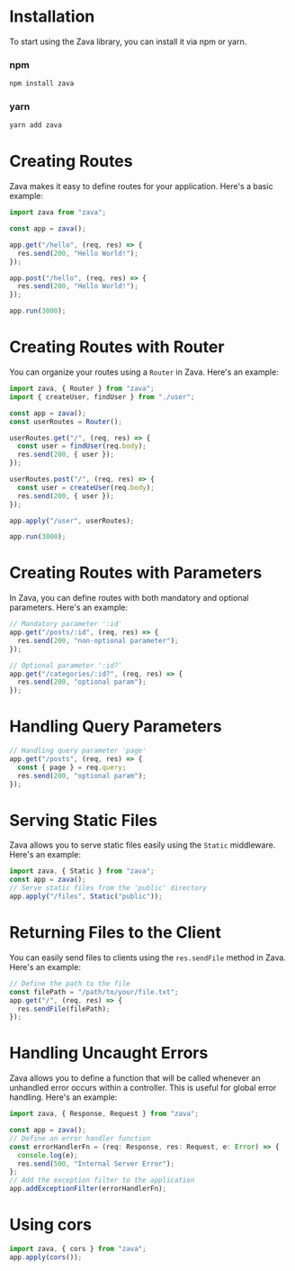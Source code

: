 # Installation

To start using the Zava library, you can install it via npm or yarn.

### npm

```bash
npm install zava
```

### yarn

```bash
yarn add zava
```

# Creating Routes

Zava makes it easy to define routes for your application. Here's a basic example:

```javascript
import zava from "zava";

const app = zava();

app.get("/hello", (req, res) => {
  res.send(200, "Hello World!");
});

app.post("/hello", (req, res) => {
  res.send(200, "Hello World!");
});

app.run(3000);
```

# Creating Routes with Router

You can organize your routes using a `Router` in Zava. Here's an example:

```javascript
import zava, { Router } from "zava";
import { createUser, findUser } from "./user";

const app = zava();
const userRoutes = Router();

userRoutes.get("/", (req, res) => {
  const user = findUser(req.body);
  res.send(200, { user });
});

userRoutes.post("/", (req, res) => {
  const user = createUser(req.body);
  res.send(200, { user });
});

app.apply("/user", userRoutes);

app.run(3000);
```

# Creating Routes with Parameters

In Zava, you can define routes with both mandatory and optional parameters. Here's an example:

```javascript
// Mandatory parameter ':id'
app.get("/posts/:id", (req, res) => {
  res.send(200, "non-optional parameter");
});

// Optional parameter ':id?'
app.get("/categories/:id?", (req, res) => {
  res.send(200, "optional param");
});
```

# Handling Query Parameters

```javascript
// Handling query parameter 'page'
app.get("/posts", (req, res) => {
  const { page } = req.query;
  res.send(200, "optional param");
});
```

# Serving Static Files

Zava allows you to serve static files easily using the `Static` middleware. Here's an example:

```javascript
import zava, { Static } from "zava";
const app = zava();
// Serve static files from the 'public' directory
app.apply("/files", Static("public"));
```

# Returning Files to the Client

You can easily send files to clients using the `res.sendFile` method in Zava. Here's an example:

```javascript
// Define the path to the file
const filePath = "/path/to/your/file.txt";
app.get("/", (req, res) => {
  res.sendFile(filePath);
});
```

# Handling Uncaught Errors

Zava allows you to define a function that will be called whenever an unhandled error occurs within a controller. This is useful for global error handling. Here's an example:

```javascript
import zava, { Response, Request } from "zava";

const app = zava();
// Define an error handler function
const errorHandlerFn = (req: Response, res: Request, e: Error) => {
  console.log(e);
  res.send(500, "Internal Server Error");
};
// Add the exception filter to the application
app.addExceptionFilter(errorHandlerFn);
```

# Using cors

```javascript
import zava, { cors } from "zava";
app.apply(cors());
```
